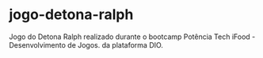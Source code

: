 # jogo-detona-ralph
 Jogo do Detona Ralph realizado durante o bootcamp Potência Tech iFood - Desenvolvimento de Jogos. da plataforma DIO.
